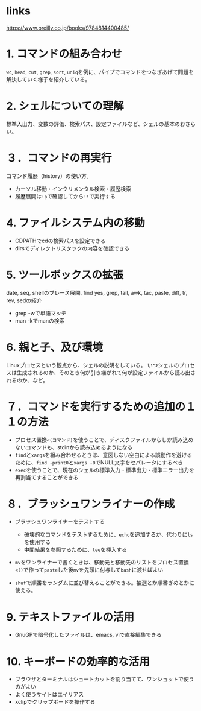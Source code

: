 # links

https://www.oreilly.co.jp/books/9784814400485/

# 1. コマンドの組み合わせ

`wc`, `head`, `cut`, `grep`, `sort`, `uniq`を例に、パイプでコマンドをつなぎあげて問題を解決していく様子を紹介している。

# 2. シェルについての理解

標準入出力、変数の評価、検索パス、設定ファイルなど、シェルの基本のおさらい。

# ３．コマンドの再実行

コマンド履歴（history）の使い方。

- カーソル移動・インクリメンタル検索・履歴検索
- 履歴展開は`:p`で確認してから`!!`で実行する

# 4. ファイルシステム内の移動

- CDPATHでcdの検索パスを設定できる
- dirsでディレクトリスタックの内容を確認できる

# 5. ツールボックスの拡張

date, seq, shellのブレース展開, find yes, grep, tail, awk, tac, paste, diff, tr, rev, sedの紹介

- grep -wで単語マッチ
- man -kでmanの検索

# 6. 親と子、及び環境

Linuxプロセスという観点から、シェルの説明をしている。
いつシェルのプロセスは生成されるのか、そのとき何が引き継がれて何が設定ファイルから読み出されるのか、など。

# ７．コマンドを実行するための追加の１１の方法

- プロセス置換`<(コマンド)`を使うことで、ディスクファイルからしか読み込めないコマンドも、stdinから読み込めるようになる
- `find`と`xargs`を組み合わせるときは、意図しない空白による誤動作を避けるために、`find -print0`と`xargs -0`でNULL文字をセパレータにするべき
- `exec`を使うことで、現在のシェルの標準入力・標準出力・標準エラー出力を再割当てすることができる

# ８．ブラッシュワンライナーの作成

- ブラッシュワンライナーをテストする
  - 破壊的なコマンドをテストするために、`echo`を追加するか、代わりに`ls`を使用する
  - 中間結果を参照するために、`tee`を挿入する

- `mv`をワンライナーで書くときは、移動元と移動先のリストをプロセス置換`<()`で作って`paste`した後`mv`を先頭に付与して`bash`に渡せばよい
- `shuf`で順番をランダムに並び替えることができる。抽選とか順番ぎめとかに使える。

# 9. テキストファイルの活用

- GnuGPで暗号化したファイルは、emacs, viで直接編集できる

# 10. キーボードの効率的な活用

- ブラウザとターミナルはショートカットを割り当てて、ワンショットで使うのがよい
- よく使うサイトはエイリアス
- xclipでクリップボードを操作する
